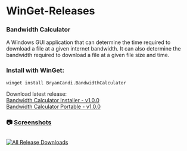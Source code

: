 # WinGet-Releases

### Bandwidth Calculator
A Windows GUI application that can determine the time required to download a file at a given internet bandwidth. It can also determine the bandwidth required to download a file at a given file size and time.

### Install with WinGet:
`winget install BryanCandi.BandwidthCalculator`

Download latest release:\
[Bandwidth Calculator Installer - v1.0.0](https://github.com/bryancandi/WinGet-Releases/releases/download/BandwidthCalculator/BandwidthCalculatorInstaller.msi)\
[Bandwidth Calculator Portable - v1.0.0](https://github.com/bryancandi/WinGet-Releases/releases/download/BandwidthCalculator/BandwidthCalculator-v1.0.0-Portable.zip)

### 📷 [Screenshots](https://github.com/bryancandi/WinGet-Releases/blob/main/Screenshots/BandwidthCalculator/Screenshots.md)

##

[![All Release Downloads](https://img.shields.io/github/downloads/bryancandi/WinGet-Releases/total.svg)](https://github.com/bryancandi/WinGet-Releases/releases)
